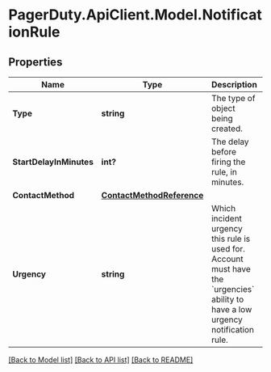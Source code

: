 # PagerDuty.ApiClient.Model.NotificationRule
## Properties

Name | Type | Description | Notes
------------ | ------------- | ------------- | -------------
**Type** | **string** | The type of object being created. | [default to TypeEnum.Assignmentnotificationrule]
**StartDelayInMinutes** | **int?** | The delay before firing the rule, in minutes. | 
**ContactMethod** | [**ContactMethodReference**](ContactMethodReference.md) |  | 
**Urgency** | **string** | Which incident urgency this rule is used for. Account must have the &#x60;urgencies&#x60; ability to have a low urgency notification rule. | 

[[Back to Model list]](../README.md#documentation-for-models) [[Back to API list]](../README.md#documentation-for-api-endpoints) [[Back to README]](../README.md)

